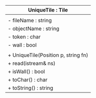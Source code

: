 | UniqueTile : Tile                   |
| ----------------------------------- |
|                                     |
| - fileName : string                 |
| - objectName : string               |
| - token : char                      |
| - wall : bool                       |
|                                     |
| + UniqueTile(Position p, string fn) |
| + read(istream& ns)                 |
| + isWall() : bool                   |
| + toChar() : char                   |
| + toString() : string               |